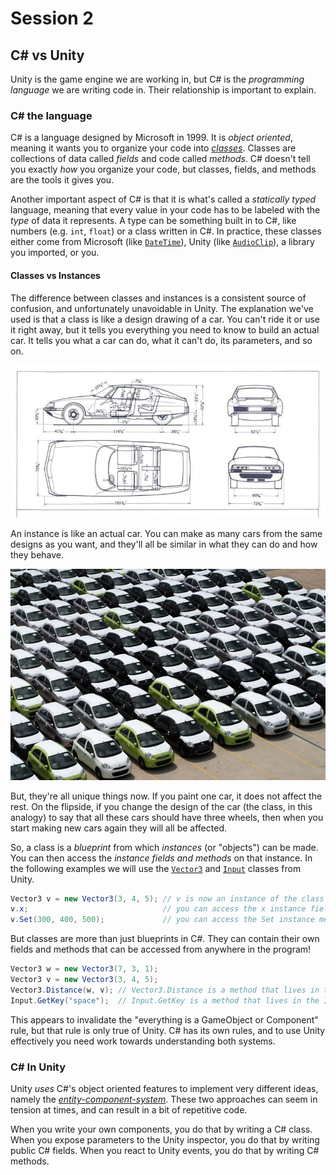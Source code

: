 # Session 2
## C# vs Unity

Unity is the game engine we are working in, but C# is the *programming language* we are writing code in. Their relationship is important to explain.

### C# the language
C# is a language designed by Microsoft in 1999. It is *object oriented*, meaning it wants you to organize your code into [*classes*](https://en.wikipedia.org/wiki/Object-oriented_programming#Objects_and_classes). Classes are collections of data called *fields* and code called *methods*. C# doesn't tell you exactly *how* you organize your code, but classes, fields, and methods are the tools it gives you.

Another important aspect of C# is that it is what's called a *statically typed* language, meaning that every value in your code has to be labeled with the *type* of data it represents. A type can be something built in to C#, like numbers (e.g. `int`, `float`) or a class written in C#. In practice, these classes either come from Microsoft (like [`DateTime`](https://msdn.microsoft.com/en-us/library/system.datetime.aspx)), Unity (like [`AudioClip`](https://docs.unity3d.com/ScriptReference/AudioClip.html)), a library you imported, or you.

#### Classes vs Instances
The difference between classes and instances is a consistent source of confusion, and unfortunately unavoidable in Unity. The explanation we've used is that a class is like a design drawing of a car. You can't ride it or use it right away, but it tells you everything you need to know to build an actual car. It tells you what a car can do, what it can't do, its parameters, and so on.

![](GCtkuA4DqKdaE19GI4iBQ.png)

An instance is like an actual car. You can make as many cars from the same designs as you want, and they'll all be similar in what they can do and how they behave.

![](C6QkXUgza6dHJItYTfg5Q.png)

But, they're all unique things now. If you paint one car, it does not affect the rest. On the flipside, if you change the design of the car (the class, in this analogy) to say that all these cars should have three wheels, then when you start making new cars again they will all be affected.

So, a class is a *blueprint* from which *instances* (or "objects") can be made. You can then access the *instance fields and methods* on that instance. In the following examples we will use the [`Vector3`](https://docs.unity3d.com/ScriptReference/Vector3.html) and [`Input`](https://docs.unity3d.com/ScriptReference/Input.html) classes from Unity.

```cs
Vector3 v = new Vector3(3, 4, 5); // v is now an instance of the class Vector3
v.x;                              // you can access the x instance field
v.Set(300, 400, 500);             // you can access the Set instance method
```

But classes are more than just blueprints in C#. They can contain their own fields and methods that can be accessed from anywhere in the program!

```cs
Vector3 w = new Vector3(7, 3, 1);
Vector3 v = new Vector3(3, 4, 5);
Vector3.Distance(w, v); // Vector3.Distance is a method that lives in the Vector3 class itself
Input.GetKey("space");  // Input.GetKey is a method that lives in the Input class
```

This appears to invalidate the "everything is a GameObject or Component" rule, but that rule is only true of Unity. C# has its own rules, and to use Unity effectively you need work towards understanding both systems.

### C# In Unity
Unity *uses* C#'s object oriented features to implement very different ideas, namely the [*entity-component-system*](history.md). These two approaches can seem in tension at times, and can result in a bit of repetitive code.

When you write your own components, you do that by writing a C# class. When you expose parameters to the Unity inspector, you do that by writing public C# fields. When you react to Unity events, you do that by writing C# methods.
